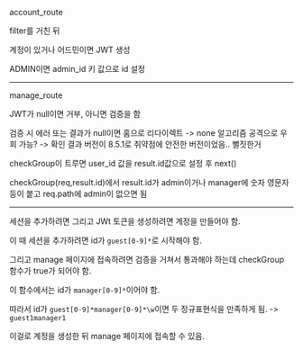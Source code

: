 account_route

filter를 거친 뒤

계정이 있거나 어드민이면 JWT 생성

ADMIN이면 admin_id 키 값으로 id 설정

---
manage_route

JWT가 null이면 거부, 아니면 검증을 함

검증 시 에러 또는 결과가 null이면 홈으로 리다이렉트
-> none 알고리즘 공격으로 우회 가능?
-> 확인 결과 버전이 8.5.1로 취약점에 안전한 버전이었음.. 뻘짓한거

checkGroup이 트루면 user_id 값을 result.id값으로 설정 후 next()

checkGroup(req,result.id)에서 result.id가 admin이거나
manager에 숫자 영문자 등이 붙고 req.path에 admin이 없으면 됨


----

세션을 추가하려면 그리고 JWt 토큰을 생성하려면 계정을 만들어야 함.

이 때 세션을 추가하려면 id가 ```guest[0-9]*```로 시작해야 함.

그리고 manage 페이지에 접속하려면 검증을 거쳐서 통과해야 하는데 checkGroup 함수가 true가 되어야 함.

이 함수에서는 id가 ```manager[0-9]*```이어야 함.

따라서 id가 ```guest[0-9]*manager[0-9]*\w```이면 두 정규표현식을 만족하게 됨. -> ```guest1manager1```

이걸로 계정을 생성한 뒤 manage 페이지에 접속할 수 있음.

